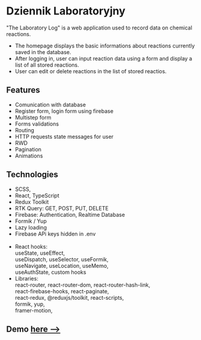 # Dziennik Laboratoryjny

"The Laboratory Log" is a web application used to record data on chemical reactions. <br/>
- The homepage displays the basic informations about reactions currently saved in the database. <br/>
- After logging in, user can input reaction data using a form and display a list of all stored reactions. <br/>
- User can edit or delete reactions in the list of stored reactios.   

## Features
* Comunication with database
* Register form, login form using firebase
* Multistep form
* Forms validations 
* Routing
* HTTP requests state messages for user
* RWD
* Pagination 
* Animations

## Technologies  
* SCSS,
* React, TypeScript
* Redux Toolkit 
* RTK Query: GET, POST, PUT, DELETE
* Firebase: Authentication, Realtime Database 
* Formik / Yup 
* Lazy loading
* Firebase APi keys hidden in .env
 <br/><br/>
* React hooks: <br/> useState, useEffect, <br/> useDispatch, useSelector, useFormik, <br/> useNavigate, useLocation, useMemo, <br/> useAuthState, custom hooks
* Libraries: <br/>
react-router, react-router-dom, react-router-hash-link, <br/>
react-firebase-hooks, react-paginate,<br/>
react-redux, @reduxjs/toolkit, react-scripts,<br/>
formik, yup, <br/>
framer-motion, 


## Demo <a href = "https://krzysztofe.github.io/Laboratory_Lab/"> here --></a>

